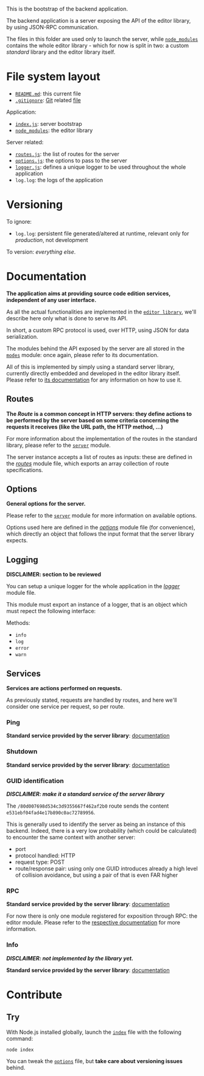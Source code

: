 This is the bootstrap of the backend application.

The backend application is a server exposing the API of the editor library, by using JSON-RPC communication.

The files in this folder are used only to launch the server, while [`node_modules`](./node_modules) contains the whole editor library - which for now is split in two: a custom _standard_ library and the editor library itself.

# File system layout

* [`README.md`](./README.md): this current file
* [`.gitignore`](./.gitignore): [Git](http://git-scm.com/) related [file](http://git-scm.com/docs/gitignore)

Application:

* [`index.js`](./index.js): server bootstrap
* [`node_modules`](./node_modules): the editor library

Server related:

* [`routes.js`](./routes.js): the list of routes for the server
* [`options.js`](./options.js): the options to pass to the server
* [`logger.js`](./logger.js): defines a unique logger to be used throughout the whole application
* `log.log`: the logs of the application

# Versioning

To ignore:

* `log.log`: persistent file generated/altered at runtime, relevant only for _production_, not development

To version: _everything else_.

# Documentation

__The application aims at providing source code edition services, independent of any user interface.__

As all the actual functionalities are implemented in the [`editor library`](./node_modules), we'll describe here only what is done to serve its API.

In short, a custom RPC protocol is used, over HTTP, using JSON for data serialization.

The modules behind the API exposed by the server are all stored in the [`modes`](node_modules/modes) module: once again, please refer to its documentation.

All of this is implemented by simply using a standard server library, currently directly embedded and developed in the editor library itself. Please refer to [its documentation](node_modules/std/server/README.md) for any information on how to use it.

## Routes

__The _Route_ is a common concept in HTTP servers: they define actions to be performed by the server based on some criteria concerning the requests it receives (like the URL path, the HTTP method, ...)__

For more information about the implementation of the routes in the standard library, please refer to the [`server`](node_modules/std/server) module.

The server instance accepts a list of routes as inputs: these are defined in the [_routes_](./routes.js) module file, which exports an array collection of route specifications.

## Options

__General options for the server.__

Please refer to the [`server`](node_modules/std/server) module for more information on available options.

Options used here are defined in the [_options_](./options.js) module file (for convenience), which directly an object that follows the input format that the server library expects.

## Logging

__DISCLAIMER: section to be reviewed__

You can setup a unique logger for the whole application in the [_logger_](./logger.js) module file.

This module must export an instance of a logger, that is an object which must repect the following interface:

Methods:

* `info`
* `log`
* `error`
* `warn`

## Services

__Services are actions performed on requests.__

As previously stated, requests are handled by routes, and here we'll consider one service per request, so per route.

### Ping

__Standard service provided by the server library__: [documentation](node_modules/std/server#ping)

### Shutdown

__Standard service provided by the server library__: [documentation](node_modules/std/server#shutdown)

### GUID identification

___DISCLAIMER: make it a standard service of the server library___

The `/80d007698d534c3d9355667f462af2b0` route sends the content `e531ebf04fad4e17b890c0ac72789956`.

This is generally used to identify the server as being an instance of this backend. Indeed, there is a very low probability (which could be calculated) to encounter the same context with another server:

* port
* protocol handled: HTTP
* request type: POST
* route/response pair: using only one GUID introduces already a high level of collision avoidance, but using a pair of that is even FAR higher


### RPC

__Standard service provided by the server library__: [documentation](node_modules/std/server#rpc)

For now there is only one module registered for exposition through RPC: the editor module. Please refer to the [respective documentation](node_modules/modes) for more information.

### Info

___DISCLAIMER: not implemented by the library yet.___

__Standard service provided by the server library__: [documentation](node_modules/std/server#info)

# Contribute

## Try

With Node.js installed globally, launch the [`index`](./index.js) file with the following command:

```dos
node index
```

You can tweak the [`options`](./options.js) file, but __take care about versioning issues__ behind.
